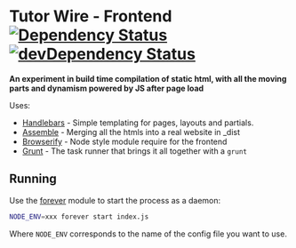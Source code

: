 Tutor Wire - Frontend [![Dependency Status](https://david-dm.org/olizilla/tutorwire-www.png)](https://david-dm.org/olizilla/tutorwire-www) [![devDependency Status](https://david-dm.org/olizilla/tutorwire-www/dev-status.png)](https://david-dm.org/olizilla/tutorwire-www#info=devDependencies)
=========================

**An experiment in build time compilation of static html, with all the moving parts and dynamism powered by JS after page load**

Uses:
- [Handlebars] - Simple templating for pages, layouts and partials.
- [Assemble] - Merging all the htmls into a real website in _dist 
- [Browserify] - Node style module require for the frontend
- [Grunt] - The task runner that brings it all together with a `grunt`

[Handlebars]: http://handlebarsjs.com/
[Assemble]: https://github.com/assemble/assemble
[Browserify]: http://browserify.org/
[Grunt]: http://gruntjs.com/

Running
---

Use the [forever](https://npmjs.org/package/forever) module to start the process as a daemon: 

```sh
NODE_ENV=xxx forever start index.js
```

Where `NODE_ENV` corresponds to the name of the config file you want to use.